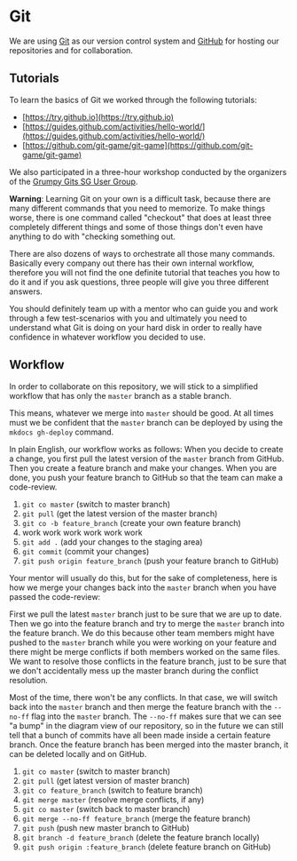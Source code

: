 # Git

We are using [Git](http://www.git-scm.com) as our version control system and
[GitHub](https://github.com) for hosting our repositories and for collaboration.

## Tutorials

To learn the basics of Git we worked through the following tutorials:

* [https://try.github.io](https://try.github.io)
* [https://guides.github.com/activities/hello-world/](https://guides.github.com/activities/hello-world/)
* [https://github.com/git-game/git-game](https://github.com/git-game/git-game)

We also participated in a three-hour workshop conducted by the organizers of
the [Grumpy Gits SG User Group](http://www.meetup.com/Grumpy-Gits-SG/).

**Warning**: Learning Git on your own is a difficult task, because there are
many different commands that you need to memorize. To make things worse, there
is one command called "checkout" that does at least three completely different
things and some of those things don't even have anything to do with "checking
something out.

There are also dozens of ways to orchestrate all those many commands. Basically
every company out there has their own internal workflow, therefore you will not
find the one definite tutorial that teaches you how to do it and if you ask
questions, three people will give you three different answers.

You should definitely team up with a mentor who can guide you and work through a
few test-scenarios with you and ultimately you need to understand what Git is
doing on your hard disk in order to really have confidence in whatever workflow
you decided to use.

## Workflow

In order to collaborate on this repository, we will stick to a simplified
workflow that has only the `master` branch as a stable branch.

This means, whatever we merge into `master` should be good. At all times must we
be confident that the `master` branch can be deployed by using the
`mkdocs gh-deploy` command.

In plain English, our workflow works as follows: When you decide to create a
change, you first pull the latest version of the `master` branch from GitHub.
Then you create a feature branch and make your changes. When you are done, you
push your feature branch to GitHub so that the team can make a code-review.

1. `git co master` (switch to master branch)
1. `git pull` (get the latest version of the master branch)
1. `git co -b feature_branch` (create your own feature branch)
1. work work work work work work
1. `git add .` (add your changes to the staging area)
1. `git commit` (commit your changes)
1. `git push origin feature_branch` (push your feature branch to GitHub)

Your mentor will usually do this, but for the sake of completeness, here is how
we merge your changes back into the `master` branch when you have passed the
code-review:

First we pull the latest `master` branch just to be sure that we are up to
date. Then we go into the feature branch and try to merge the `master` branch
into the feature branch. We do this because other team members might have
pushed to the `master` branch while you were working on your feature and there
might be merge conflicts if both members worked on the same files. We want to
resolve those conflicts in the feature branch, just to be sure that we don't
accidentally mess up the master branch during the conflict resolution.

Most of the time, there won't be any conflicts. In that case, we will switch
back into the `master` branch and then merge the feature branch with the
`--no-ff` flag into the `master` branch. The `--no-ff` makes sure that we can
see "a bump" in the diagram view of our repository, so in the future we can
still tell that a bunch of commits have all been made inside a certain
feature branch. Once the feature branch has been merged into the master branch,
it can be deleted locally and on GitHub.

1. `git co master` (switch to master branch)
1. `git pull` (get latest version of master branch)
1. `git co feature_branch` (switch to feature branch)
1. `git merge master` (resolve merge conflicts, if any)
1. `git co master` (switch back to master branch)
1. `git merge --no-ff feature_branch` (merge the feature branch)
1. `git push` (push new master branch to GitHub)
1. `git branch -d feature_branch` (delete the feature branch locally)
1. `git push origin :feature_branch` (delete feature branch on GitHub)
